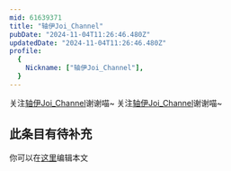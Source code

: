 ```yaml
---
mid: 61639371
title: "轴伊Joi_Channel"
pubDate: "2024-11-04T11:26:46.480Z"
updatedDate: "2024-11-04T11:26:46.480Z"
profile:
  {
    Nickname: ["轴伊Joi_Channel"],
  }
---
```


关注[轴伊Joi_Channel](https://space.bilibili.com/61639371)谢谢喵~ 关注[轴伊Joi_Channel](https://space.bilibili.com/61639371)谢谢喵~

## 此条目有待补充
你可以在[这里](https://github.com/Yuhanawa/VTuber.ICU-Content/edit/master/v/轴伊Joi_Channel/index.md)编辑本文
